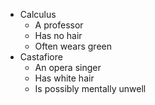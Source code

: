 * Calculus
    *  A professor
    *  Has no hair
    *  Often wears green
* Castafiore
    *  An opera singer
    *  Has white hair
    *  Is possibly mentally unwell